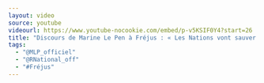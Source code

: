 ```yaml
---
layout: video
source: youtube
videourl: https://www.youtube-nocookie.com/embed/p-v5KSIF0Y4?start=26
title: "Discours de Marine Le Pen à Fréjus : « Les Nations vont sauver l'Europe »"
tags:
  - "@MLP_officiel"
  - "@RNational_off"
  - "#Fréjus"
---
```

